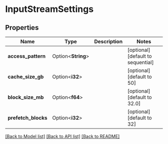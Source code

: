 # InputStreamSettings

## Properties

Name | Type | Description | Notes
------------ | ------------- | ------------- | -------------
**access_pattern** | Option<**String**> |  | [optional][default to sequential]
**cache_size_gb** | Option<**i32**> |  | [optional][default to 50]
**block_size_mb** | Option<**f64**> |  | [optional][default to 32.0]
**prefetch_blocks** | Option<**i32**> |  | [optional][default to 32]

[[Back to Model list]](../README.md#documentation-for-models) [[Back to API list]](../README.md#documentation-for-api-endpoints) [[Back to README]](../README.md)


